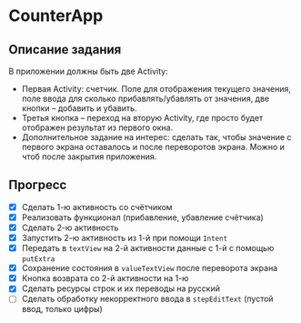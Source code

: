 # CounterApp

## Описание задания

В приложении должны быть две Activity:

- Первая Activity: счетчик. Поле для отображения текущего значения, поле ввода для сколько прибавлять/убавлять от значения, две кнопки – добавить и убавить.
- Третья кнопка – переход на вторую Activity, где просто будет отображен результат из первого окна.
- Дополнительное задание на интерес: сделать так, чтобы значение с первого экрана оставалось и после переворотов экрана. Можно и чтоб после закрытия приложения.

## Прогресс

- [x] Сделать 1-ю активность со счётчиком
- [x] Реализовать функционал (прибавление, убавление счётчика)
- [x] Сделать 2-ю активность
- [x] Запустить 2-ю активность из 1-й при помощи `Intent`
- [x] Передать в `textView` на 2-й активности данные с 1-й с помощью `putExtra`
- [x] Сохранение состояния в `valueTextView` после переворота экрана
- [x] Кнопка возврата со 2-й активности на 1-ю
- [x] Сделать ресурсы строк и их переводы на русский
- [ ] Сделать обработку некорректного ввода в `stepEditText` (пустой ввод, только цифры)